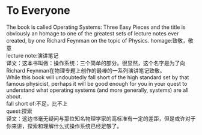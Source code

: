 # To Everyone
The book is called Operating Systems: Three Easy Pieces  and the title is obviously an homage to one of the
greatest sets of lecture notes ever created, by one Richard Feynman on the topic of
Physics.
homage:致敬，敬意  
lecture note:演讲笔记  
译文：这本书叫做：操作系统：三个简单的部分。很显然，这个名字是为了向Richard Feynman在物理专题上创作的最棒的一系列演讲笔记致敬。  
While this book will undoubtedly fall short of the high standard set
by that famous physicist, perhaps it will be good enough for you in your quest to
understand what operating systems (and more generally, systems) are all about.  
fall short of:不足，比不上  
quest:探索  
译文：这边书毫无疑问与那位知名物理学家的高标准有一定的差距，但是或许对于你来讲，探索和理解什么式操作系统已经足够了。
